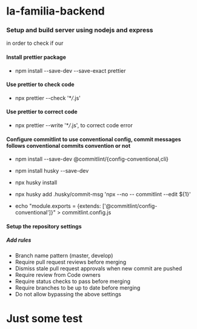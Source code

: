 # la-familia-backend

### Setup and build server using nodejs and express

in order to check if our

#### Install prettier package

- npm install --save-dev --save-exact prettier

#### Use prettier to check code

- npx prettier --check '\*_/_.js'

#### Use prettier to correct code

- npx prettier --write '\*_/_.js', to correct code error

#### Configure commitlint to use conventional config, commit messages follows conventional commits convention or not

- npm install --save-dev @commitlint/{config-conventional,cli}

- npm install husky --save-dev

- npx husky install

- npx husky add .husky/commit-msg 'npx --no -- commitlint --edit ${1}'

- echo "module.exports = {extends: ['@commitlint/config-conventional']}" > commitlint.config.js

#### Setup the repository settings

##### Add rules

- Branch name pattern (master, develop)
- Require pull request reviews before merging
- Dismiss stale pull request approvals when new commit are pushed
- Require review from Code owners
- Require status checks to pass before merging
- Require branches to be up to date before merging
- Do not allow bypassing the above settings

# Just some test
